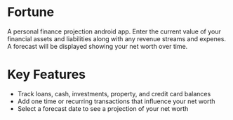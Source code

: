 # Fortune
A personal finance projection android app. Enter the current value of your financial assets and liabilities along with any revenue streams and expenes. A forecast will be displayed showing your net worth over time.

# Key Features
- Track loans, cash, investments, property, and credit card balances
- Add one time or recurring transactions that influence your net worth
- Select a forecast date to see a projection of your net worth
